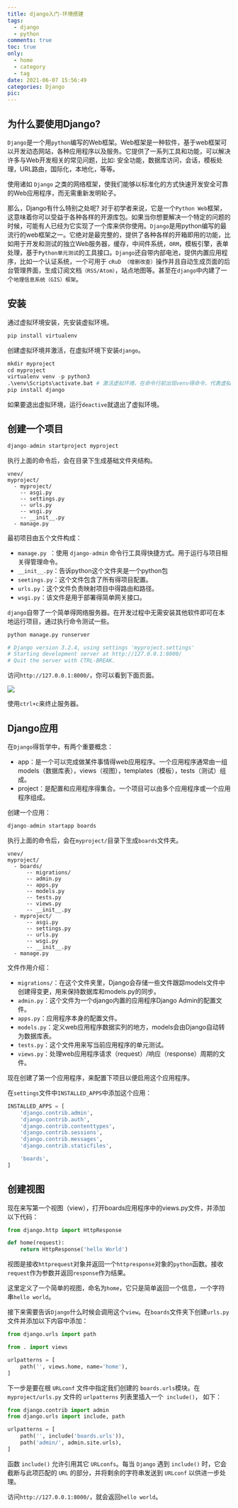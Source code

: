 ```yaml
---
title: django入门-环境搭建
tags:
  - django
  - python
comments: true
toc: true
only:
  - home
  - category
  - tag
date: 2021-06-07 15:56:49
categories: Django
pic:
---
```


## 为什么要使用Django?

`Django`是一个用`python`编写的Web框架。Web框架是一种软件，基于web框架可以开发动态网站，各种应用程序以及服务。它提供了一系列工具和功能，可以解决许多与Web开发相关的常见问题，比如∶ 安全功能，数据库访问，会话，模板处理，URL路由，国际化，本地化，等等。

使用诸如 `Django` 之类的网络框架，使我们能够以标准化的方式快速开发安全可靠的Web应用程序，而无需重新发明轮子。

那么，Django有什么特别之处呢? 对于初学者来说，它是一个`Python Web`框架，这意味着你可以受益于各种各样的开源库包。如果当你想要解决一个特定的问题的时候，可能有人已经为它实现了一个库来供你使用。`Django`是用python编写的最流行的web框架之一。它绝对是最完整的，提供了各种各样的开箱即用的功能，比如用于开发和测试的独立Web服务器，缓存，中间件系统，`ORM`，模板引擎，表单处理，基于`Python单元测试`的工具接口。`Django`还自带内部电池，提供内置应用程序，比如一个认证系统，一个可用于 `cRuD （增删改查）`操作并且自动生成页面的后台管理界面，生成订阅文档`（RSS/Atom）`，站点地图等。甚至在`django`中内建了一个`地理信息系统（GIS）框架`。

## 安装

通过虚拟环境安装，先安装虚拟环境。

```python
pip install virtualenv
```

创建虚拟环境并激活，在虚拟环境下安装`django`。

```python
mkdir myproject
cd myproject
virtualenv venv -p python3
.\venv\Scripts\activate.bat # 激活虚拟环境，在命令行前出现venv得命令，代表虚拟环境激活
pip install django
```

如果要退出虚拟环境，运行`deactive`就退出了虚拟环境。

## 创建一个项目

```python
django-admin startproject myproject
```

执行上面的命令后，会在目录下生成基础文件夹结构。

```shell
vnev/
myproject/
  - myproject/
    -- asgi.py
    -- settings.py
    -- urls.py
    -- wsgi.py
    -- __init__.py
  - manage.py
```

最初项目由五个文件构成：

- `manage.py `：使用 `django-admin` 命令行工具得快捷方式。用于运行与项目相关得管理命令。
- `__init__.py`：告诉python这个文件夹是一个python包
- `seetings.py`：这个文件包含了所有得项目配置。
- `urls.py`：这个文件负责映射项目中得路由和路径。
- `wsgi.py`：该文件是用于部署得简单网关接口。

`django`自带了一个简单得网络服务器。在开发过程中无需安装其他软件即可在本地运行项目，通过执行命令测试一些。

```python
python manage.py runserver

# Django version 3.2.4, using settings 'myproject.settings'
# Starting development server at http://127.0.0.1:8000/
# Quit the server with CTRL-BREAK.
```

访问`http://127.0.0.1:8000/`，你可以看到下面页面。

![](Screenshot_1.webp)

使用`ctrl+c`来终止服务器。

## Django应用

在`Django`得哲学中，有两个重要概念：

- app：是一个可以完成做某件事情得web应用程序。一个应用程序通常由一组models（数据库表），views（视图），templates（模板），tests（测试）组成。
- project：是配置和应用程序得集合。一个项目可以由多个应用程序或一个应用程序组成。

创建一个应用：

```python
django-admin startapp boards
```

执行上面的命令后，会在`myproject/`目录下生成`boards`文件夹。

```shell
vnev/
myproject/
  - boards/
      -- migrations/
      -- admin.py
      -- apps.py
      -- models.py
      -- tests.py
      -- views.py
      -- __init__.py
  - myproject/
      -- asgi.py
      -- settings.py
      -- urls.py
      -- wsgi.py
      -- __init__.py
  - manage.py
```

文件作用介绍：

- `migrations/`：在这个文件夹里，Django会存储一些文件跟踪models文件中创建得变更，用来保持数据库和models.py的同步。
- `admin.py`：这个文件为一个django内置的应用程序Django Admin的配置文件。
- `apps.py`：应用程序本身的配置文件。
- `models.py`：定义web应用程序数据实列的地方，models会由Django自动转为数据库表。
- `tests.py`：这个文件用来写当前应用程序的单元测试。
- `views.py`：处理web应用程序请求（request）/响应（response）周期的文件。

现在创建了第一个应用程序，来配置下项目以便启用这个应用程序。

在`settings`文件中`INSTALLED_APPS`中添加这个应用：

```python
INSTALLED_APPS = [
    'django.contrib.admin',
    'django.contrib.auth',
    'django.contrib.contenttypes',
    'django.contrib.sessions',
    'django.contrib.messages',
    'django.contrib.staticfiles',

    'boards',
]
```

## 创建视图

现在来写第一个视图（view），打开boards应用程序中的views.py文件，并添加以下代码：

```python
from django.http import HttpResponse

def home(request):
    return HttpResponse('hello World')
```

视图是接收`httprequest`对象并返回一个`httpresponse`对象的`python`函数。接收`request`作为参数并返回`response`作为结果。

这里定义了一个简单的视图，命名为`home`，它只是简单返回一个信息，一个字符串`hello world`。

接下来需要告诉`Django`什么时候会调用这个`view`。在`boards`文件夹下创建`urls.py`文件并添加以下内容中添加：

```python
from django.urls import path

from . import views

urlpatterns = [
    path('', views.home, name='home'),
]
```

下一步是要在根 `URLconf` 文件中指定我们创建的 `boards.urls`模块。在 `myproject/urls.py` 文件的 `urlpatterns` 列表里插入一个` include()`， 如下：

```python
from django.contrib import admin
from django.urls import include, path

urlpatterns = [
    path('', include('boards.urls')),
    path('admin/', admin.site.urls),
]
```

函数 `include()` 允许引用其它 `URLconfs`。每当 `Django` 遇到 `include()` 时，它会截断与此项匹配的 `URL` 的部分，并将剩余的字符串发送到 `URLconf` 以供进一步处理。

访问`http://127.0.0.1:8000/`，就会返回`hello world`。



[//]:#(设置表格整体居中显示)
<style>
    table
    {
        margin: auto;
        font-size: 80%;
    }
</style>


